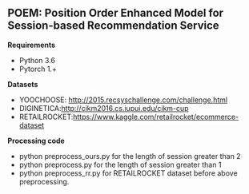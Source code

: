 ## POEM: Position Order Enhanced Model for Session-based Recommendation Service

**Requirements**
* Python 3.6
* Pytorch 1.+

**Datasets**

* YOOCHOOSE: http://2015.recsyschallenge.com/challenge.html
* DIGINETICA:http://cikm2016.cs.iupui.edu/cikm-cup
* RETAILROCKET:https://www.kaggle.com/retailrocket/ecommerce-dataset

**Processing code**
* python preprocess_ours.py for the length of session greater than 2
* python preprocess.py for the length of session greater than 1
* python preprocess_rr.py for RETAILROCKET dataset before above preprocessing.
